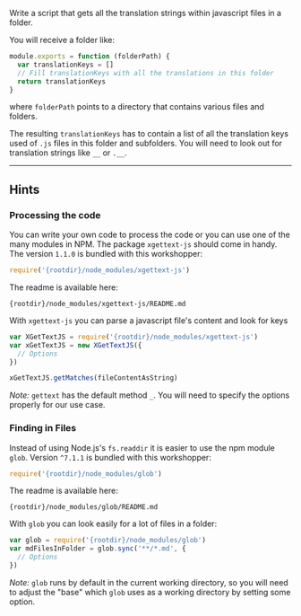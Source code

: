 Write a script that gets all the translation strings within javascript files
in a folder.

You will receive a folder like:

```javascript
module.exports = function (folderPath) {
  var translationKeys = []
  // Fill translationKeys with all the translations in this folder
  return translationKeys
}
```

where `folderPath` points to a directory that contains various files and folders.

The resulting `translationKeys` has to contain a list of all the translation keys
used of `.js` files in this folder and subfolders. You will need to look out for
translation strings like `__` or `.__`.

---

## Hints

### Processing the code

You can write your own code to process the code or you can use one of the many
modules in NPM. The package `xgettext-js` should come in handy.
The version `1.1.0` is bundled with this workshopper:

```javascript
require('{rootdir}/node_modules/xgettext-js')
```

The readme is available here:

    {rootdir}/node_modules/xgettext-js/README.md

With `xgettext-js` you can parse a javascript file's content and look for keys

```javascript
var XGetTextJS = require('{rootdir}/node_modules/xgettext-js')
var xGetTextJS = new XGetTextJS({
  // Options
})

xGetTextJS.getMatches(fileContentAsString)
```

_Note:_ `gettext` has the default method `_`. You will need to specify the
options properly for our use case.

### Finding in Files

Instead of using Node.js's `fs.readdir` it is easier to use the npm module `glob`.
Version `^7.1.1` is bundled with this workshopper:

```javascript
require('{rootdir}/node_modules/glob')
```

The readme is available here:

    {rootdir}/node_modules/glob/README.md

With `glob` you can look easily for a lot of files in a folder:

```javascript
var glob = require('{rootdir}/node_modules/glob')
var mdFilesInFolder = glob.sync('**/*.md', {
  // Options
})
```

_Note:_ `glob` runs by default in the current working directory, so you will
need to adjust the "base" which `glob` uses as a working directory by setting some
option.
